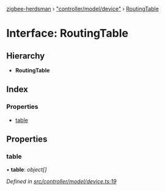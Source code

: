 [zigbee-herdsman](../README.md) › ["controller/model/device"](../modules/_controller_model_device_.md) › [RoutingTable](_controller_model_device_.routingtable.md)

# Interface: RoutingTable

## Hierarchy

* **RoutingTable**

## Index

### Properties

* [table](_controller_model_device_.routingtable.md#table)

## Properties

###  table

• **table**: *object[]*

*Defined in [src/controller/model/device.ts:19](https://github.com/Koenkk/zigbee-herdsman/blob/master/src/src/controller/model/device.ts#L19)*
